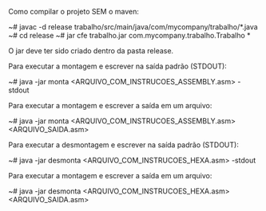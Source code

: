 Como compilar o projeto SEM o maven:

~# javac -d release trabalho/src/main/java/com/mycompany/trabalho/*.java
~# cd release
~# jar cfe trabalho.jar com.mycompany.trabalho.Trabalho * 

O jar deve ter sido criado dentro da pasta release.


Para executar a montagem e escrever na saída padrão (STDOUT): 

~# java -jar monta <ARQUIVO_COM_INSTRUCOES_ASSEMBLY.asm> -stdout 


Para executar a montagem e escrever a saída em um arquivo:

~# java -jar monta <ARQUIVO_COM_INSTRUCOES_ASSEMBLY.asm> <ARQUIVO_SAIDA.asm>




Para executar a desmontagem e escrever na saída padrão (STDOUT):              

~# java -jar desmonta <ARQUIVO_COM_INSTRUCOES_HEXA.asm> -stdout 


Para executar a montagem e escrever a saída em um arquivo:

~# java -jar desmonta <ARQUIVO_COM_INSTRUCOES_HEXA.asm> <ARQUIVO_SAIDA.asm>




